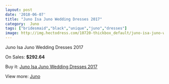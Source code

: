 ```yaml
---
layout: post
date: '2018-06-07'
title: "Juno Isa Juno Wedding Dresses 2017"
category:  Juno
tags: ["bridesmaid","black","unique","juno","dresses"]
image: http://img.hectodress.com/10720-thickbox_default/juno-isa-juno-wedding-dresses-2013.jpg
---
```

Juno Isa Juno Wedding Dresses 2017

On Sales: **$292.64**
<a href="https://www.hectodress.com/-juno/5298-juno-isa-juno-wedding-dresses-2013.html"><amp-img layout="responsive" width="600" height="600" src="//img.hectodress.com/10720-thickbox_default/juno-isa-juno-wedding-dresses-2013.jpg" alt="Juno Isa Juno Wedding Dresses 2017 0" /></a>

Buy it: [Juno Isa Juno Wedding Dresses 2017](https://www.hectodress.com/-juno/5298-juno-isa-juno-wedding-dresses-2013.html "Juno Isa Juno Wedding Dresses 2017")

View more: [ Juno](https://www.hectodress.com/88--juno " Juno")